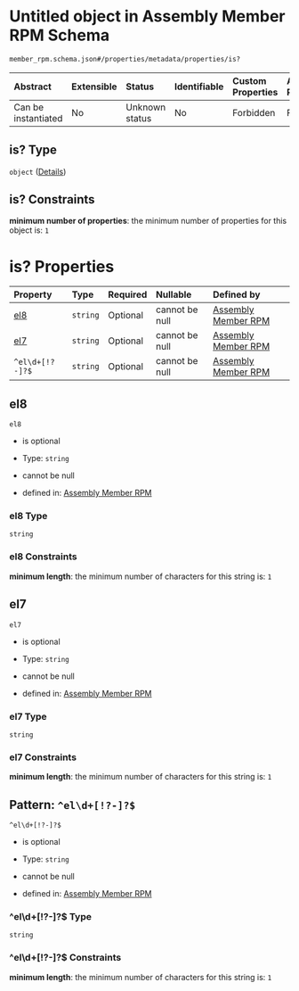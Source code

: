 # Untitled object in Assembly Member RPM Schema

```txt
member_rpm.schema.json#/properties/metadata/properties/is?
```



| Abstract            | Extensible | Status         | Identifiable | Custom Properties | Additional Properties | Access Restrictions | Defined In                                                                        |
| :------------------ | :--------- | :------------- | :----------- | :---------------- | :-------------------- | :------------------ | :-------------------------------------------------------------------------------- |
| Can be instantiated | No         | Unknown status | No           | Forbidden         | Forbidden             | none                | [member\_rpm.schema.json\*](../out/member_rpm.schema.json "open original schema") |

## is? Type

`object` ([Details](member_rpm-properties-metadata-properties-is.md))

## is? Constraints

**minimum number of properties**: the minimum number of properties for this object is: `1`

# is? Properties

| Property        | Type     | Required | Nullable       | Defined by                                                                                                                                                                         |
| :-------------- | :------- | :------- | :------------- | :--------------------------------------------------------------------------------------------------------------------------------------------------------------------------------- |
| [el8](#el8)     | `string` | Optional | cannot be null | [Assembly Member RPM](member_rpm-properties-metadata-properties-is-properties-el8.md "member_rpm.schema.json#/properties/metadata/properties/is/properties/el8")                   |
| [el7](#el7)     | `string` | Optional | cannot be null | [Assembly Member RPM](member_rpm-properties-metadata-properties-is-properties-el8.md "member_rpm.schema.json#/properties/metadata/properties/is/properties/el7")                   |
| `^el\d+[!?-]?$` | `string` | Optional | cannot be null | [Assembly Member RPM](member_rpm-properties-metadata-properties-is-properties-el8.md "member_rpm.schema.json#/properties/metadata/properties/is/patternProperties/^el\d+\[!?-]?$") |

## el8



`el8`

*   is optional

*   Type: `string`

*   cannot be null

*   defined in: [Assembly Member RPM](member_rpm-properties-metadata-properties-is-properties-el8.md "member_rpm.schema.json#/properties/metadata/properties/is/properties/el8")

### el8 Type

`string`

### el8 Constraints

**minimum length**: the minimum number of characters for this string is: `1`

## el7



`el7`

*   is optional

*   Type: `string`

*   cannot be null

*   defined in: [Assembly Member RPM](member_rpm-properties-metadata-properties-is-properties-el8.md "member_rpm.schema.json#/properties/metadata/properties/is/properties/el7")

### el7 Type

`string`

### el7 Constraints

**minimum length**: the minimum number of characters for this string is: `1`

## Pattern: `^el\d+[!?-]?$`



`^el\d+[!?-]?$`

*   is optional

*   Type: `string`

*   cannot be null

*   defined in: [Assembly Member RPM](member_rpm-properties-metadata-properties-is-properties-el8.md "member_rpm.schema.json#/properties/metadata/properties/is/patternProperties/^el\d+\[!?-]?$")

### ^el\d+\[!?-]?$ Type

`string`

### ^el\d+\[!?-]?$ Constraints

**minimum length**: the minimum number of characters for this string is: `1`
